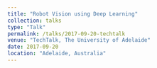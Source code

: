 ```yaml
---
title: "Robot Vision using Deep Learning"
collection: talks
type: "Talk"
permalink: /talks/2017-09-20-techtalk
venue: "TechTalk, The University of Adelaide"
date: 2017-09-20
location: "Adelaide, Australia"
---
```

